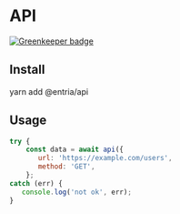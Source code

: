 # API

[![Greenkeeper badge](https://badges.greenkeeper.io/entria/api.svg)](https://greenkeeper.io/)

## Install

yarn add @entria/api


## Usage

```jsx
try {
    const data = await api({
       url: 'https://example.com/users',
       method: 'GET',
    };
catch (err) {
   console.log('not ok', err);
}
```
